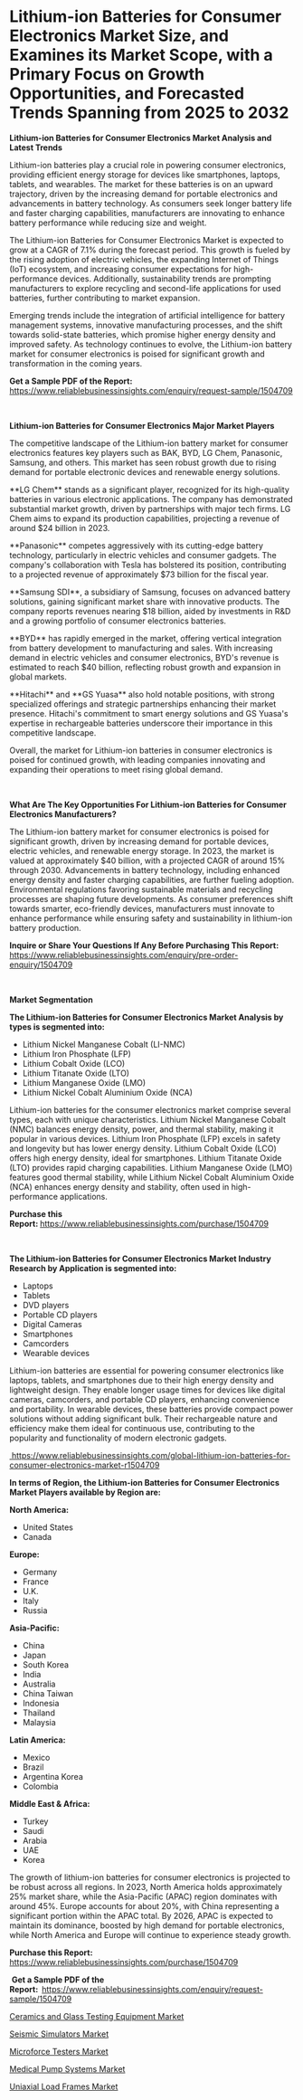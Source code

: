 <p><h1>Lithium-ion Batteries for Consumer Electronics Market Size, and Examines its Market Scope, with a Primary Focus on Growth Opportunities, and Forecasted Trends Spanning from 2025 to 2032</h1></p><p><strong>Lithium-ion Batteries for Consumer Electronics Market Analysis and Latest Trends</strong></p>
<p><p>Lithium-ion batteries play a crucial role in powering consumer electronics, providing efficient energy storage for devices like smartphones, laptops, tablets, and wearables. The market for these batteries is on an upward trajectory, driven by the increasing demand for portable electronics and advancements in battery technology. As consumers seek longer battery life and faster charging capabilities, manufacturers are innovating to enhance battery performance while reducing size and weight.</p><p>The Lithium-ion Batteries for Consumer Electronics Market is expected to grow at a CAGR of 7.1% during the forecast period. This growth is fueled by the rising adoption of electric vehicles, the expanding Internet of Things (IoT) ecosystem, and increasing consumer expectations for high-performance devices. Additionally, sustainability trends are prompting manufacturers to explore recycling and second-life applications for used batteries, further contributing to market expansion.</p><p>Emerging trends include the integration of artificial intelligence for battery management systems, innovative manufacturing processes, and the shift towards solid-state batteries, which promise higher energy density and improved safety. As technology continues to evolve, the Lithium-ion battery market for consumer electronics is poised for significant growth and transformation in the coming years.</p></p>
<p><strong>Get a Sample PDF of the Report:&nbsp;</strong> <a href="https://www.reliablebusinessinsights.com/enquiry/request-sample/1504709?utm_campaign=1138&utm_medium=2&utm_source=Github&utm_content=ia&utm_term=23032025&utm_id=lithium-ion-batteries-for-consumer-electronics">https://www.reliablebusinessinsights.com/enquiry/request-sample/1504709</a></p>
<p>&nbsp;</p>
<p><strong>Lithium-ion Batteries for Consumer Electronics Major Market Players</strong></p>
<p><p>The competitive landscape of the Lithium-ion battery market for consumer electronics features key players such as BAK, BYD, LG Chem, Panasonic, Samsung, and others. This market has seen robust growth due to rising demand for portable electronic devices and renewable energy solutions.</p><p>**LG Chem** stands as a significant player, recognized for its high-quality batteries in various electronic applications. The company has demonstrated substantial market growth, driven by partnerships with major tech firms. LG Chem aims to expand its production capabilities, projecting a revenue of around $24 billion in 2023.</p><p>**Panasonic** competes aggressively with its cutting-edge battery technology, particularly in electric vehicles and consumer gadgets. The company's collaboration with Tesla has bolstered its position, contributing to a projected revenue of approximately $73 billion for the fiscal year.</p><p>**Samsung SDI**, a subsidiary of Samsung, focuses on advanced battery solutions, gaining significant market share with innovative products. The company reports revenues nearing $18 billion, aided by investments in R&D and a growing portfolio of consumer electronics batteries.</p><p>**BYD** has rapidly emerged in the market, offering vertical integration from battery development to manufacturing and sales. With increasing demand in electric vehicles and consumer electronics, BYD's revenue is estimated to reach $40 billion, reflecting robust growth and expansion in global markets.</p><p>**Hitachi** and **GS Yuasa** also hold notable positions, with strong specialized offerings and strategic partnerships enhancing their market presence. Hitachi's commitment to smart energy solutions and GS Yuasa's expertise in rechargeable batteries underscore their importance in this competitive landscape.</p><p>Overall, the market for Lithium-ion batteries in consumer electronics is poised for continued growth, with leading companies innovating and expanding their operations to meet rising global demand.</p></p>
<p>&nbsp;</p>
<p><strong>What Are The Key Opportunities For Lithium-ion Batteries for Consumer Electronics Manufacturers?</strong></p>
<p><p>The Lithium-ion battery market for consumer electronics is poised for significant growth, driven by increasing demand for portable devices, electric vehicles, and renewable energy storage. In 2023, the market is valued at approximately $40 billion, with a projected CAGR of around 15% through 2030. Advancements in battery technology, including enhanced energy density and faster charging capabilities, are further fueling adoption. Environmental regulations favoring sustainable materials and recycling processes are shaping future developments. As consumer preferences shift towards smarter, eco-friendly devices, manufacturers must innovate to enhance performance while ensuring safety and sustainability in lithium-ion battery production.</p></p>
<p><strong>Inquire or Share Your Questions If Any Before Purchasing This Report:</strong> <a href="https://www.reliablebusinessinsights.com/enquiry/pre-order-enquiry/1504709?utm_campaign=1138&utm_medium=2&utm_source=Github&utm_content=ia&utm_term=23032025&utm_id=lithium-ion-batteries-for-consumer-electronics">https://www.reliablebusinessinsights.com/enquiry/pre-order-enquiry/1504709</a></p>
<p>&nbsp;</p>
<p><strong>Market Segmentation</strong></p>
<p><strong>The Lithium-ion Batteries for Consumer Electronics Market Analysis by types is segmented into:</strong></p>
<p><ul><li>Lithium Nickel Manganese Cobalt (LI-NMC)</li><li>Lithium Iron Phosphate (LFP)</li><li>Lithium Cobalt Oxide (LCO)</li><li>Lithium Titanate Oxide (LTO)</li><li>Lithium Manganese Oxide (LMO)</li><li>Lithium Nickel Cobalt Aluminium Oxide (NCA)</li></ul></p>
<p><p>Lithium-ion batteries for the consumer electronics market comprise several types, each with unique characteristics. Lithium Nickel Manganese Cobalt (NMC) balances energy density, power, and thermal stability, making it popular in various devices. Lithium Iron Phosphate (LFP) excels in safety and longevity but has lower energy density. Lithium Cobalt Oxide (LCO) offers high energy density, ideal for smartphones. Lithium Titanate Oxide (LTO) provides rapid charging capabilities. Lithium Manganese Oxide (LMO) features good thermal stability, while Lithium Nickel Cobalt Aluminium Oxide (NCA) enhances energy density and stability, often used in high-performance applications.</p></p>
<p><strong>Purchase this Report:&nbsp;</strong><a href="https://www.reliablebusinessinsights.com/purchase/1504709?utm_campaign=1138&utm_medium=2&utm_source=Github&utm_content=ia&utm_term=23032025&utm_id=lithium-ion-batteries-for-consumer-electronics">https://www.reliablebusinessinsights.com/purchase/1504709</a></p>
<p>&nbsp;</p>
<p><strong>The Lithium-ion Batteries for Consumer Electronics Market Industry Research by Application is segmented into:</strong></p>
<p><ul><li>Laptops</li><li>Tablets</li><li>DVD players</li><li>Portable CD players</li><li>Digital Cameras</li><li>Smartphones</li><li>Camcorders</li><li>Wearable devices</li></ul></p>
<p><p>Lithium-ion batteries are essential for powering consumer electronics like laptops, tablets, and smartphones due to their high energy density and lightweight design. They enable longer usage times for devices like digital cameras, camcorders, and portable CD players, enhancing convenience and portability. In wearable devices, these batteries provide compact power solutions without adding significant bulk. Their rechargeable nature and efficiency make them ideal for continuous use, contributing to the popularity and functionality of modern electronic gadgets.</p></p>
<p><a href="https://www.reliablebusinessinsights.com/global-lithium-ion-batteries-for-consumer-electronics-market-r1504709?utm_campaign=1138&utm_medium=2&utm_source=Github&utm_content=ia&utm_term=23032025&utm_id=lithium-ion-batteries-for-consumer-electronics">&nbsp;https://www.reliablebusinessinsights.com/global-lithium-ion-batteries-for-consumer-electronics-market-r1504709</a></p>
<p><strong>In terms of Region, the Lithium-ion Batteries for Consumer Electronics Market Players available by Region are:</strong></p>
<p>
    <p> <strong> North America: </strong>
        <ul>
            <li>United States</li>
            <li>Canada</li>
        </ul>
        </p> 
    <p> <strong> Europe: </strong>
        <ul>
            <li>Germany</li>
            <li>France</li>
            <li>U.K.</li>
            <li>Italy</li>
            <li>Russia</li>
        </ul>
        </p> 
    <p> <strong> Asia-Pacific: </strong>
        <ul>
            <li>China</li>
            <li>Japan</li>
            <li>South Korea</li>
            <li>India</li>
            <li>Australia</li>
            <li>China Taiwan</li>
            <li>Indonesia</li>
            <li>Thailand</li>
            <li>Malaysia</li>
        </ul>
        </p> 
    <p> <strong> Latin America: </strong>
        <ul>
            <li>Mexico</li>
            <li>Brazil</li>
            <li>Argentina Korea</li>
            <li>Colombia</li>
        </ul>
        </p> 
    <p> <strong> Middle East & Africa: </strong>
        <ul>
            <li>Turkey</li>
            <li>Saudi</li>
            <li>Arabia</li>
            <li>UAE</li>
            <li>Korea</li>
        </ul>
    </p>
    </p>
<p><p>The growth of lithium-ion batteries for consumer electronics is projected to be robust across all regions. In 2023, North America holds approximately 25% market share, while the Asia-Pacific (APAC) region dominates with around 45%. Europe accounts for about 20%, with China representing a significant portion within the APAC total. By 2026, APAC is expected to maintain its dominance, boosted by high demand for portable electronics, while North America and Europe will continue to experience steady growth.</p></p>
<p><strong>Purchase this Report: </strong><a href="https://www.reliablebusinessinsights.com/purchase/1504709?utm_campaign=1138&utm_medium=2&utm_source=Github&utm_content=ia&utm_term=23032025&utm_id=lithium-ion-batteries-for-consumer-electronics">https://www.reliablebusinessinsights.com/purchase/1504709</a></p>
<p>&nbsp;<strong>Get a Sample PDF of the Report:&nbsp;&nbsp;</strong><a href="https://www.reliablebusinessinsights.com/enquiry/request-sample/1504709?utm_campaign=1138&utm_medium=2&utm_source=Github&utm_content=ia&utm_term=23032025&utm_id=lithium-ion-batteries-for-consumer-electronics">https://www.reliablebusinessinsights.com/enquiry/request-sample/1504709</a></p>
<p><strong></strong></p>
<p><p><a href="https://github.com/haklagjbj/Market-Research-Report-List-1/blob/main/ceramics-and-glass-testing-equipment-market.md?utm_campaign=1138&utm_medium=2&utm_source=Github&utm_content=ia&utm_term=23032025&utm_id=lithium-ion-batteries-for-consumer-electronics">Ceramics and Glass Testing Equipment Market</a></p><p><a href="https://github.com/totrisammir/Market-Research-Report-List-1/blob/main/seismic-simulators-market.md?utm_campaign=1138&utm_medium=2&utm_source=Github&utm_content=ia&utm_term=23032025&utm_id=lithium-ion-batteries-for-consumer-electronics">Seismic Simulators Market</a></p><p><a href="https://github.com/guyerkanakwu/Market-Research-Report-List-1/blob/main/microforce-testers-market.md?utm_campaign=1138&utm_medium=2&utm_source=Github&utm_content=ia&utm_term=23032025&utm_id=lithium-ion-batteries-for-consumer-electronics">Microforce Testers Market</a></p><p><a href="https://github.com/latilsmickl8/Market-Research-Report-List-1/blob/main/medical-pump-systems-market.md?utm_campaign=1138&utm_medium=2&utm_source=Github&utm_content=ia&utm_term=23032025&utm_id=lithium-ion-batteries-for-consumer-electronics">Medical Pump Systems Market</a></p><p><a href="https://github.com/tandepinho3p/Market-Research-Report-List-1/blob/main/uniaxial-load-frames-market.md?utm_campaign=1138&utm_medium=2&utm_source=Github&utm_content=ia&utm_term=23032025&utm_id=lithium-ion-batteries-for-consumer-electronics">Uniaxial Load Frames Market</a></p></p>